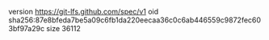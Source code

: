 version https://git-lfs.github.com/spec/v1
oid sha256:87e8bfeda7be5a09c6fb1da220eecaa36c0c6ab446559c9872fec603bf97a29c
size 36112
